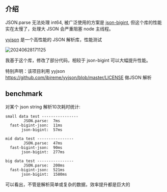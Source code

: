 ## 介绍

JSON.parse 无法处理 int64, 被广泛使用的方案是 [json-bigint](https://www.npmjs.com/package/json-bigint), 但这个库的性能实在太慢了，处理大 JSON 会严重阻塞 node 主线程。

[yyjson](https://github.com/ibireme/yyjson) 是一个高性能的 JSON 解析库，性能测试 

![20240628171125](http://s3.airtlab.com/blog/20240628171125.png)

我基于这个库，修改了部分代码，相较于 json-bigint 可以大幅提升性能。

特别声明：该项目利用 yyjson https://github.com/ibireme/yyjson/blob/master/LICENSE 做JSON 解析

## benchmark

对某个 json string 解析10次耗时统计:

```text
small data test ----------------
        JSON.parse:  7ms
  fast-bigint-json:  11ms
       json-bigint:  57ms

mid data test ----------------
        JSON.parse:  47ms
  fast-bigint-json:  90ms
       json-bigint:  277ms

big data test ----------------
        JSON.parse:  200ms
  fast-bigint-json:  521ms
       json-bigint:  1580ms
```

可以看出，不管是解析简单或复杂的数据，效率提升都是巨大的

